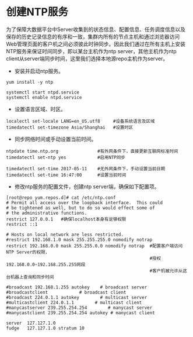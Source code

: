 # 创建NTP服务

为了保障大数据平台中Server收集到的状态信息、配置信息、任务调度信息以及保存的历史记录信息的有序和一致，集群内所有的节点主机和通过浏览器访问Web管理页面的客户机之间必须彼此时钟同步。因此我们通过在所有主机上安装NTP服务来保证时间同步，即以某台主机作为ntp server，其他主机作为ntp client从server端同步时间，这里我们选择本地源repo主机作为server。

* 安装并启动ntp服务。

```
yum install -y ntp

systemctl start ntpd.service
systemctl enable ntpd.service
```

* 设置语言区域、时区。

```
localectl set-locale LANG=en_US.utf8     #设备系统语言及区域
timedatectl set-timezone Asia/Shanghai   #设置时区
```

* 同步网络时间或手动设置当前时间。

```
ntpdate time.ntp.org               #有外网条件下，直接更新互联网标准时间
timedatectl set-ntp yes            #启用NTP同步

timedatectl set-time 2017-05-11    #无外网条件下，手动设置当前日期
timedatectl set-time 16:47:00      #设置当前时间
```

* 修改ntp服务的配置文件，创建ntp server端，确保如下配置项。

```
[root@repo yum.repos.d]# cat /etc/ntp.conf 
# Permit all access over the loopback interface.  This could
# be tightened as well, but to do so would effect some of
# the administrative functions.
restrict 127.0.0.1   #确保localhost本身有足够权限
restrict ::1

# Hosts on local network are less restricted.
#restrict 192.168.1.0 mask 255.255.255.0 nomodify notrap
restrict 192.168.0.0 mask 255.255.0.0 nomodify notrap  #配置客户端访问NTP Server的权限，
                                                       #授权192.168.0.0~192.168.255.255网段
                                                       #客户机被允许从这台机器上查询和同步时间

#broadcast 192.168.1.255 autokey    # broadcast server
#broadcastclient            # broadcast client
#broadcast 224.0.1.1 autokey        # multicast server
#multicastclient 224.0.1.1        # multicast client
#manycastserver 239.255.254.254        # manycast server
#manycastclient 239.255.254.254 autokey # manycast client

server  127.127.1.0
fudge   127.127.1.0 stratum 10
```



